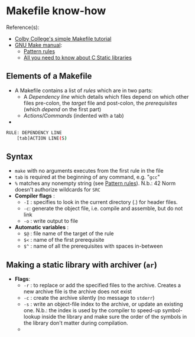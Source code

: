 # Makefile know-how
Reference(s):
- [Colby College's simple Makefile tutorial](https://www.cs.colby.edu/maxwell/courses/tutorials/maketutor/)
- [GNU Make manual](https://www.gnu.org/software/make/manual/make.html):
	- [Pattern rules](https://www.gnu.org/software/make/manual/make.html#Pattern-Intro)
	- [All you need to know about C Static libraries](https://dev.to/iamkhalil42/all-you-need-to-know-about-c-static-libraries-1o0b)

## Elements of a Makefile
- A Makefile contains a list of *rules* which are in two parts:
	- A *Dependency line* which details which files depend on which other files
		pre-colon, the *target* file and post-colon, the *prerequisites* (which *depend* on the first part)
	- *Actions*/*Commands* (indented with a tab)
- 
```bash
RULE: DEPENDENCY LINE
	[tab]ACTION LINE(S)
```

## Syntax
- `make` with no arguments executes from the first rule in the file
- `tab` is required at the beginning of any command, e.g. "`gcc`"
- `%` matches any nonempty string (see [Pattern rules](https://www.gnu.org/software/make/manual/make.html#Pattern-Intro)). N.b.: 42 Norm doesn't authorize wildcards for `SRC`
- **Compiler flags** :
	- `-I` : specifies to look in the current directory (.) for header files.
	- `-c`: generate the object file, i.e. compile and assemble, but do not link
	- `-o` : write output to file
- **Automatic variables** :
	- `$@` : file name of the target of the rule
	- `$<` : name of the first prerequisite
	- `$^` : name of all the prerequisites with spaces in-between


## Making a static library with archiver (`ar`)
- **Flags**:
	- `-r` : to replace or add the specified files to the archive. Creates a new archive file is the archive does not exist
	- `-c` : create the archive silently (no message to `stderr`)
	- `-s` : write an object-file index to the archive, or update an existing one. N.b.: the index is used by the compiler to speed-up symbol-lookup inside the library and make sure the order of the symbols in the library don't matter during compilation.
	- 
